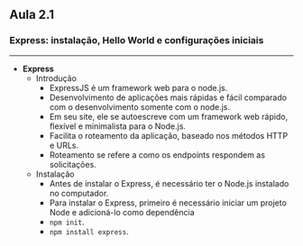 ## Aula 2.1
### **Express: instalação, Hello World e configurações iniciais**
---
- **Express**
	- Introdução
		- ExpressJS é um framework web para o node.js.
		- Desenvolvimento de aplicações mais rápidas e fácil comparado com o desenvolvimento somente com o node.js.
		- Em seu site, ele se autoescreve com um framework web rápido, flexível e minimalista para o Node.js.
		- Facilita o roteamento da aplicação, baseado nos métodos HTTP e URLs.
		- Roteamento se refere a como os endpoints respondem as solicitações.
	-	Instalação
		-	Antes de instalar o Express, é necessário ter o Node.js instalado no computador.
		-	Para instalar o Express, primeiro é necessário iniciar um projeto Node e adicioná-lo como dependência
		-	`npm init`.
		-	`npm install express`.
	